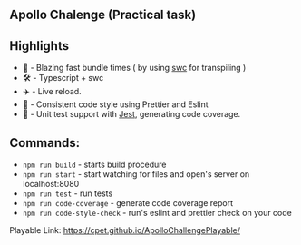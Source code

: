 ## Apollo Chalenge (Practical task)

## Highlights

-   🚀 - Blazing fast bundle times ( by using [swc](https://github.com/swc-project/swc) for transpiling )
-   🛠 - Typescript + swc
-   ✈️ - Live reload.
-   📝 - Consistent code style using Prettier and Eslint
-   📝 - Unit test support with [Jest](https://jestjs.io/), generating code coverage.

## Commands:

-   `npm run build` - starts build procedure
-   `npm run start` - start watching for files and open's server on localhost:8080
-   `npm run test` - run tests
-   `npm run code-coverage` - generate code coverage report
-   `npm run code-style-check` - run's eslint and prettier check on your code

Playable Link: https://cpet.github.io/ApolloChallengePlayable/
